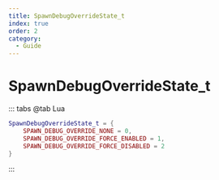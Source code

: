 ```yaml
---
title: SpawnDebugOverrideState_t
index: true
order: 2
category:
  - Guide
---
```


# SpawnDebugOverrideState_t
::: tabs
@tab Lua
```lua
SpawnDebugOverrideState_t = {
    SPAWN_DEBUG_OVERRIDE_NONE = 0,
    SPAWN_DEBUG_OVERRIDE_FORCE_ENABLED = 1,
    SPAWN_DEBUG_OVERRIDE_FORCE_DISABLED = 2
}
```
:::